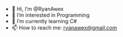 - 👋 Hi, I’m @RyanAwex
- 👀 I’m interested in Programming 
- 🌱 I’m currently learning C#
- 📫 How to reach me: ryanawex@gmail.com
